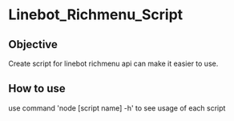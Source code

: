 # Linebot_Richmenu_Script

## Objective
Create script for linebot richmenu api can make it easier to use.

## How to use
use command 'node [script name] -h'
to see usage of each script
